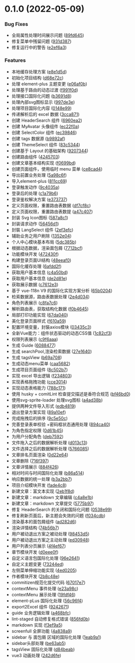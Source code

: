 # 0.1.0 (2022-05-09)


### Bug Fixes

* 全局属性处理时间展示问题 ([89fd645](https://github.com/shiyouhan/Vue3-admin/commit/89fd645f504ee45612a9a01ebb5e792bd385f513))
* 修复菜单中残留问题 ([931d387](https://github.com/shiyouhan/Vue3-admin/commit/931d387b99bbc159838a9fdbe206192e1eab2e17))
* 修复运行中的警告 ([e2ef6a3](https://github.com/shiyouhan/Vue3-admin/commit/e2ef6a362686473a08fb3c2e9731884cacdef2c4))


### Features

* 本地缓存处理方案 ([e8e1d5d](https://github.com/shiyouhan/Vue3-admin/commit/e8e1d5ddb13b3a7b3994cbbd7092babb0a68c597))
* 初始化项目结构 ([d68e72c](https://github.com/shiyouhan/Vue3-admin/commit/d68e72ca071202db8f78c8cc0ae9748ee12cd48c))
* 处理 element-plus 主题变更 ([e06af0b](https://github.com/shiyouhan/Vue3-admin/commit/e06af0bd3a35eaac6a4edc606b6c3175b470fc3d))
* 处理基于路由的动态过渡 ([f991f0d](https://github.com/shiyouhan/Vue3-admin/commit/f991f0d75613e13fec1900e470898243617b53d5))
* 处理接口国际化问题 ([b3691d8](https://github.com/shiyouhan/Vue3-admin/commit/b3691d87c811876cc168fbdde1d929e3d56c2cad))
* 处理內部svg图标显示 ([997de3e](https://github.com/shiyouhan/Vue3-admin/commit/997de3e8cb738f80bba5259adc1b7523c8e62506))
* 处理项目国际化内容 ([0148e99](https://github.com/shiyouhan/Vue3-admin/commit/0148e99dd10dc7a9813979bdd326df1be827275b))
* 传递解析后的 excel 数据 ([3cca871](https://github.com/shiyouhan/Vue3-admin/commit/3cca871a24e3ed0a94a7efe53f410748639ae4c0))
* 创建 HeaderSearch 组件 ([6960ea2](https://github.com/shiyouhan/Vue3-admin/commit/6960ea262cb9cf3e81ddb3c98a75b3ca376086ec))
* 创建 MyAvatar 头像组件 ([ec22f0a](https://github.com/shiyouhan/Vue3-admin/commit/ec22f0a38c2f6aea0c4dfb88af0bd1421c2f5cc6))
* 创建 SelectColor 组件 ([ec39846](https://github.com/shiyouhan/Vue3-admin/commit/ec398461db55a3508e004943cde12a802a2732bb))
* 创建 tags 数据源 ([b9892af](https://github.com/shiyouhan/Vue3-admin/commit/b9892af045c83b66679a22088a3b1c1d7a1a557a))
* 创建 ThemeSelect 组件 ([83c5344](https://github.com/shiyouhan/Vue3-admin/commit/83c5344a8fba70b01581097189f18426c58308e2))
* 创建基于 Layout 的基础架构 ([9207344](https://github.com/shiyouhan/Vue3-admin/commit/92073442949871656158861f5c64453455222a75))
* 创建路由组件 ([4245703](https://github.com/shiyouhan/Vue3-admin/commit/424570355c01469d47dd961c1603464da30d9eee))
* 创建文章基本结构实现 ([f0699bd](https://github.com/shiyouhan/Vue3-admin/commit/f0699bd0da4a459130784caedf8b5ead2b9c2088))
* 创建页面组件，使用临时 menu 菜单 ([ce8cad4](https://github.com/shiyouhan/Vue3-admin/commit/ce8cad4b20951448526a430db74bf18f0c744d82))
* 导出前置业务处理 ([5a98c6f](https://github.com/shiyouhan/Vue3-admin/commit/5a98c6f86b436c00d442c3395034e289630e7820))
* 导入element-plus ([811cc69](https://github.com/shiyouhan/Vue3-admin/commit/811cc695ce17f7162ce4e83e4d0f3f3f64f131df))
* 登录触发动作 ([9c4035a](https://github.com/shiyouhan/Vue3-admin/commit/9c4035a0acbc2feedb82d18df3d4ec8b9caf2e0e))
* 登录后的处理 ([c1a79b6](https://github.com/shiyouhan/Vue3-admin/commit/c1a79b698709c92932b8cbdc679a840143e3cfc7))
* 登录鉴权解决方案 ([e373737](https://github.com/shiyouhan/Vue3-admin/commit/e373737e3b5b3cc08348ef126da5a4786076f4cf))
* 定义页面权限，重置路由表数据 ([df7cf8c](https://github.com/shiyouhan/Vue3-admin/commit/df7cf8c3002bb519b638e8113a8ad789f77b8291))
* 定义页面权限，重置路由表数提 ([a47c407](https://github.com/shiyouhan/Vue3-admin/commit/a47c407bdb7c79fb357fca9879c7d8fa2a3a4c14))
* 封装 Svg Icon图标 ([587a8c1](https://github.com/shiyouhan/Vue3-admin/commit/587a8c14c8f7b865bf54895070a4c4faea669532))
* 封装请求动作 ([56456d1](https://github.com/shiyouhan/Vue3-admin/commit/56456d11f4a038ad4f96cc677b8e30720df5ef0d))
* 封裝 LangSelect 组件 ([2ef3efc](https://github.com/shiyouhan/Vue3-admin/commit/2ef3efc0daf01557a89c8f4ace92b3ff6b5c1bce))
* 辅助业务之用户刷除 ([1352e04](https://github.com/shiyouhan/Vue3-admin/commit/1352e04973a9ac6051f9d45f0df1372e3b885c35))
* 个人中心模块基本布局 ([5dc385b](https://github.com/shiyouhan/Vue3-admin/commit/5dc385b1a6e48526a30ca6b89079bb948368cd54))
* 根据动态数据，渲染面包屑 ([7712bcf](https://github.com/shiyouhan/Vue3-admin/commit/7712bcfbf1a74ad12e359c5abd77b1c8cbb5d83a))
* 功能模块开发 ([472430f](https://github.com/shiyouhan/Vue3-admin/commit/472430f5d8a90de836d3f7294ff1183de697d5b9))
* 构建登录页面UI结构 ([48eeaf0](https://github.com/shiyouhan/Vue3-admin/commit/48eeaf00f1db4b8613705ffe4c1ee204532293ad))
* 国际化缓存处理 ([6afdd2f](https://github.com/shiyouhan/Vue3-admin/commit/6afdd2f8ae09e4547e7fa5081ff3b0fef2c2fbf0))
* 获取用户基本信息 ([c4a50bd](https://github.com/shiyouhan/Vue3-admin/commit/c4a50bd2c4ee2a49e8493e803fa2623186a67e6c))
* 获取用户基本信息 ([de2d81e](https://github.com/shiyouhan/Vue3-admin/commit/de2d81e950d299f28c6a89f6f62718254e8795d7))
* 获取展示数据 ([c7612e3](https://github.com/shiyouhan/Vue3-admin/commit/c7612e3ed632f622dd345bdeefc0a202af9931b1))
* 基于 vue-118n V9 的国际化实现方案分析 ([65b0204](https://github.com/shiyouhan/Vue3-admin/commit/65b0204336a7265395ec0d92d58eae068c29e733))
* 检索数据源，路由表数据处理 ([2e4d034](https://github.com/shiyouhan/Vue3-admin/commit/2e4d034816b5ef9b2081fbcf02f0dae8c08154bc))
* 角色列表展示 ([c8fa7c6](https://github.com/shiyouhan/Vue3-admin/commit/c8fa7c6ad17556aea55e483496f675bd81af11f1))
* 解析路由表，获取结构化数据 ([f0b4645](https://github.com/shiyouhan/Vue3-admin/commit/f0b4645e25fe84cd924b3cf02d645dea3087260d))
* 局部打印功能实现 ([67da040](https://github.com/shiyouhan/Vue3-admin/commit/67da040075c7219cfcd26517095b9b4a2303e881))
* 美化登录页面样式 ([f610a59](https://github.com/shiyouhan/Vue3-admin/commit/f610a59fdef2c245e21fdc5c83b0534437273615))
* 配置环境变量，封裝axios模块 ([03435c3](https://github.com/shiyouhan/Vue3-admin/commit/03435c3c72e8cf9a062aab321a9fdc0d77fa88ea))
* 全新Vue能力：组件状态驱动的动态CSS值 ([1c82cf3](https://github.com/shiyouhan/Vue3-admin/commit/1c82cf39116b288c266b5b6b7508841ec7c49001))
* 权限列表展示 ([c9f6aaa](https://github.com/shiyouhan/Vue3-admin/commit/c9f6aaa2bc037355f57a25159165cc3479ab6f2e))
* 生成 Guide ([6088477](https://github.com/shiyouhan/Vue3-admin/commit/6088477198e22b18b5106ceb1551d08e116c2cd8))
* 生成 searchPool,渲染检索数据 ([27e1640](https://github.com/shiyouhan/Vue3-admin/commit/27e164051ee5872495ccd39ca6fd6a0605257d9d))
* 生成 tagsView ([b69a708](https://github.com/shiyouhan/Vue3-admin/commit/b69a708b361bb4799d182e19da109a572c2afbad))
* 生成动态menu菜单 ([caa5682](https://github.com/shiyouhan/Vue3-admin/commit/caa5682ced147874aa375321b29c05dd136457dd))
* 生成项目页面组件 ([8c502b7](https://github.com/shiyouhan/Vue3-admin/commit/8c502b7d6f001605fd524fd24eb7277f0ffbe218))
* 实现 excel 导出逻辑 ([f234803](https://github.com/shiyouhan/Vue3-admin/commit/f234803001b3345e3292ee0f6f50820d269a8bc7))
* 实现表格拖拽功能 ([cce3014](https://github.com/shiyouhan/Vue3-admin/commit/cce3014a8248e46794c98f6239bbc92df21c35b6))
* 实现动态表格能力 ([788c171](https://github.com/shiyouhan/Vue3-admin/commit/788c17140685dba8f2823bbf8c2f479aee7c179a))
* 使用 husky + comitLint 检查提交描述是香符合规范 ([bf46bd0](https://github.com/shiyouhan/Vue3-admin/commit/bf46bd03ef55e593de8f7cd4b1f7440c5975a0f9))
* 使用svg-sprite-loader 处理svg图标 ([a4ad38b](https://github.com/shiyouhan/Vue3-admin/commit/a4ad38b2feffb0b1265b71deb857f6fa60471ff5))
* 提供两种文件导入形式 ([edb4819](https://github.com/shiyouhan/Vue3-admin/commit/edb481945f8a6878ad4a840091497150fd1e5807))
* 退出登录方案实现 ([89a10ef](https://github.com/shiyouhan/Vue3-admin/commit/89a10efebce1e489eb810cb3903e8369ee0106fd))
* 完成拖拽后的排序 ([9c5e50c](https://github.com/shiyouhan/Vue3-admin/commit/9c5e50c50b9b788c4b0a497ce7a6482d50c7c8c8))
* 完善登录表单校验 +密码框状态通用处理 ([894ca40](https://github.com/shiyouhan/Vue3-admin/commit/894ca40bee9d506f93c1ff0c7d7ce694c2ea21c7))
* 为角色指定权限 ([0d61b45](https://github.com/shiyouhan/Vue3-admin/commit/0d61b455abc911b1080e3b263ed95ba33160a2b7))
* 为用户分配角色 ([deb7592](https://github.com/shiyouhan/Vue3-admin/commit/deb759292348f1159344e2bf6430972693a2c226))
* 文件拖入之后的数据解析处理 ([d013c13](https://github.com/shiyouhan/Vue3-admin/commit/d013c130c0b475eedf98f348baf4e0a89dc22a89))
* 文件选择之后的数据解析处理 ([5766085](https://github.com/shiyouhan/Vue3-admin/commit/576608599e0732b18e9a47da497080d96a1e4732))
* 文章排名页面渲染 ([0d22e64](https://github.com/shiyouhan/Vue3-admin/commit/0d22e64fd100f64713fe4810209f6a5ce1671ea9))
* 文章删除 ([716f397](https://github.com/shiyouhan/Vue3-admin/commit/716f397be76d2a8ed106ba353fadaf23f08ee226))
* 文章详情展示 ([884f426](https://github.com/shiyouhan/Vue3-admin/commit/884f426a375ab8ce357e57064106834445267393))
* 相对时间与时间国际化处理 ([b86a514](https://github.com/shiyouhan/Vue3-admin/commit/b86a5145bd24ede1f024cd30f9c75b898975432d))
* 响应数据的统一处理 ([b3a2bb7](https://github.com/shiyouhan/Vue3-admin/commit/b3a2bb7497b77b919417c3100b8396a336dbb380))
* 项目介绍模块开发 ([fade4c8](https://github.com/shiyouhan/Vue3-admin/commit/fade4c815d618137af6e424997657d6f40dd15e0))
* 新建文章：富文本实现 ([2eb1f8d](https://github.com/shiyouhan/Vue3-admin/commit/2eb1f8d21912d46b1fffe39781953c781eb924cf))
* 新建文章：markdown 文章编辑 ([c4a8e1b](https://github.com/shiyouhan/Vue3-admin/commit/c4a8e1b957755c3b5d7a7f9bf49855ac643780c8))
* 新建文章：markdown 文章提交 ([5775b97](https://github.com/shiyouhan/Vue3-admin/commit/5775b9738f03dec026fdc7c45fbd60de6b7fa125))
* 修复 HeaderSearch 的关闭和国际化问题 ([0538e99](https://github.com/shiyouhan/Vue3-admin/commit/0538e999a6875a304c11093a0cca3f12984aad10))
* 修复刷新页面后，新主题会失效的问题 ([f034cdb](https://github.com/shiyouhan/Vue3-admin/commit/f034cdbc41f7b8e6f77d53abd7d2ffab2fb008af))
* 渲染基本的面包屑组件 ([ad282d6](https://github.com/shiyouhan/Vue3-admin/commit/ad282d639dc467d09ea6384334f3cff1c3b4dde0))
* 渲染详情结构 ([74b56b7](https://github.com/shiyouhan/Vue3-admin/commit/74b56b7c51db15a9fac8cdd7334b989b21f8adfa))
* 用户被动退出方案之被动处理 ([98453d5](https://github.com/shiyouhan/Vue3-admin/commit/98453d56ef552563c4bcbaafd85b41be6205508f))
* 用户被动退出方案之主动处理 ([ed30948](https://github.com/shiyouhan/Vue3-admin/commit/ed309489a30508af07542d06bbc8afb197a407b9))
* 用户列表分页展示 ([4f4ef67](https://github.com/shiyouhan/Vue3-admin/commit/4f4ef67bb807a2b653a855effea16eb318067dc7))
* 章节模块开发 ([d0eee0f](https://github.com/shiyouhan/Vue3-admin/commit/d0eee0fa1a82375c33327c52cb0bf220fd1dbbf3))
* 自定义语言包国际化处理 ([96e2641](https://github.com/shiyouhan/Vue3-admin/commit/96e26416c2fd294e46134afd5272934c0a50b398))
* 自定义主题变更 ([73244ed](https://github.com/shiyouhan/Vue3-admin/commit/73244edf58013bf57e8fb119ce6990ebb6da806f))
* 左侧菜单伸缩功能实现 ([4ed0205](https://github.com/shiyouhan/Vue3-admin/commit/4ed020581cf8601b70962c497e9614455bcd144c))
* 作者模块开发 ([2b8c48e](https://github.com/shiyouhan/Vue3-admin/commit/2b8c48e4cb8d23c9c9a8e4d0073ecd35f2194ff7))
* commitizen规范化提交代码 ([67017e7](https://github.com/shiyouhan/Vue3-admin/commit/67017e73f2ae7820c30b2228c6cc89cb682eeade))
* contextMenu 事件处理 ([e23a98c](https://github.com/shiyouhan/Vue3-admin/commit/e23a98cc91bef7d3a3d1b3112916ffae3fd263bc))
* contextMenu 展示处理 ([19fdf46](https://github.com/shiyouhan/Vue3-admin/commit/19fdf469b8ca6a9b3e9574ca9d94af1af99dfb29))
* element-pLus 国际化处理 ([56c96f4](https://github.com/shiyouhan/Vue3-admin/commit/56c96f422d470b5eab15fb167afdf1d3f2955140))
* export2Excel 组件 ([9242671](https://github.com/shiyouhan/Vue3-admin/commit/9242671902e169a2e4eef2657eed4d8bd068faa0))
* guide 业务逻辑处理 ([a468bfc](https://github.com/shiyouhan/Vue3-admin/commit/a468bfc11ca926ca541d460e7e598c61a86ebe9d))
* lint-staged 自动修复格式错误 ([856fd0b](https://github.com/shiyouhan/Vue3-admin/commit/856fd0bbea46f7b2c105b7bff06bf01dc58b9e00))
* markdown 实现 ([f3ef9a5](https://github.com/shiyouhan/Vue3-admin/commit/f3ef9a5fb06206d00d17ab12322a524791270218))
* screenfull 全屏功能 ([4a838a9](https://github.com/shiyouhan/Vue3-admin/commit/4a838a9722f4b2627d220e4411e5db2daf2505a8))
* sidebar 与 面包屑 区域的国际化处理 ([1eab9a1](https://github.com/shiyouhan/Vue3-admin/commit/1eab9a1d8e95f80427aa1f184819131d03cdb5ac))
* sidebar头部处理 ([be63ab5](https://github.com/shiyouhan/Vue3-admin/commit/be63ab52e860562b494a3146552ab5cd8c1065c5))
* tagsView 固际化处理 ([d84beab](https://github.com/shiyouhan/Vue3-admin/commit/d84beab5cbc4ffe69a8ee84a4aaa753ab34a08c8))
* vue3 动画处理 ([242d6fe](https://github.com/shiyouhan/Vue3-admin/commit/242d6feb1a3477cb27caf97ea94ebbe56ce63334))



